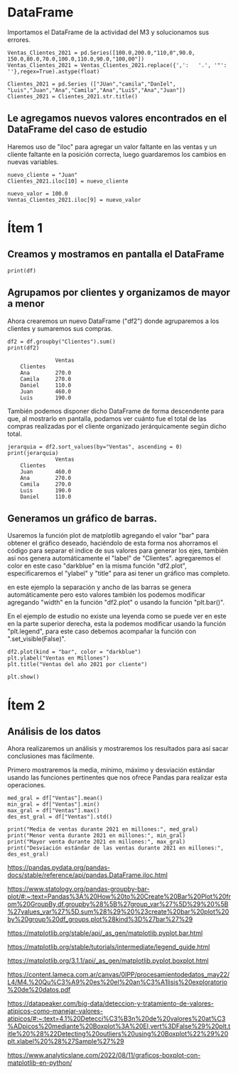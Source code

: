 # DataFrame

Importamos el DataFrame de la actividad del M3 y solucionamos sus errores.

    Ventas_Clientes_2021 = pd.Series([100.0,200.0,"110,0",90.0, 150.0,80.0,70.0,100.0,110.0,90.0,"100,00"])
    Ventas_Clientes_2021 = Ventas_Clientes_2021.replace({',':   '.', '"': ''},regex=True).astype(float)

    Clientes_2021 = pd.Series (["JUan","camila","DanIel",   "Luis","Juan","Ana","Camila","Ana","LuiS","Ana","Juan"])
    Clientes_2021 = Clientes_2021.str.title()

## Le agregamos nuevos valores encontrados en el DataFrame del caso de estudio

Haremos uso de "iloc" para agregar un valor faltante en las ventas y un cliente faltante en la posición correcta, luego guardaremos los cambios en nuevas variables.

    nuevo_cliente = "Juan"
    Clientes_2021.iloc[10] = nuevo_cliente

    nuevo_valor = 100.0
    Ventas_Clientes_2021.iloc[9] = nuevo_valor

# Ítem 1

## Creamos y mostramos en pantalla el DataFrame

    print(df)

## Agrupamos por clientes y organizamos de mayor a menor

Ahora crearemos un nuevo DataFrame ("df2") donde agruparemos a los clientes y sumaremos sus compras.

    df2 = df.groupby("Clientes").sum()
    print(df2)

                   Ventas
        Clientes         
        Ana        270.0
        Camila     270.0
        Daniel     110.0
        Juan       460.0
        Luis       190.0

También podemos disponer dicho DataFrame de forma descendente para que, al mostrarlo en pantalla, podamos ver cuánto fue el total de las compras realizadas por el cliente organizado jerárquicamente según dicho total. 

    jerarquia = df2.sort_values(by="Ventas", ascending = 0)
    print(jerarquia)
                   Ventas
        Clientes         
        Juan       460.0
        Ana        270.0
        Camila     270.0
        Luis       190.0
        Daniel     110.0

## Generamos un gráfico de barras.

Usaremos la función plot de matplotlib agregando el valor "bar" para obtener el gráfico deseado, haciéndolo de esta forma nos ahorramos el código para separar el indice de sus valores para generar los ejes, también asi nos genera automáticamente el "label" de "Clientes". agregaremos el color en este caso "darkblue" en la misma función "df2.plot", especificaremos el "ylabel" y "title" para asi tener un gráfico mas completo.

en este ejemplo la separación y ancho de las barras se genera automáticamente pero esto valores también los podemos modificar agregando "width" en la función "df2.plot" o usando la función "plt.bar()".

En el ejemplo de estudio no existe una leyenda como se puede ver en este en la parte superior derecha, esta la podemos modificar usando la función "plt.legend", para este caso debemos acompañar la función con ".set_visible(False)".

    df2.plot(kind = "bar", color = "darkblue")
    plt.ylabel("Ventas en Millones")
    plt.title("Ventas del año 2021 por cliente")

    plt.show()


# Ítem 2

## Análisis de los datos

Ahora realizaremos un análisis y mostraremos los resultados para así sacar conclusiones mas fácilmente.

Primero mostraremos la media, mínimo, máximo y desviación estándar usando las funciones pertinentes que nos ofrece Pandas para realizar esta operaciones.

    med_gral = df["Ventas"].mean()
    min_gral = df["Ventas"].min()
    max_gral = df["Ventas"].max()
    des_est_gral = df["Ventas"].std()

    print("Media de ventas durante 2021 en millones:", med_gral)
    print("Menor venta durante 2021 en millones:", min_gral)
    print("Mayor venta durante 2021 en millones:", max_gral)
    print("Desviación estándar de las ventas durante 2021 en millones:", des_est_gral)























https://pandas.pydata.org/pandas-docs/stable/reference/api/pandas.DataFrame.iloc.html

https://www.statology.org/pandas-groupby-bar-plot/#:~:text=Pandas%3A%20How%20to%20Create%20Bar%20Plot%20from%20GroupBy,df.groupby%28%5B%27group_var%27%5D%29%20%5B%27values_var%27%5D.sum%28%29%20%23create%20bar%20plot%20by%20group%20df_groups.plot%28kind%3D%27bar%27%29

https://matplotlib.org/stable/api/_as_gen/matplotlib.pyplot.bar.html

https://matplotlib.org/stable/tutorials/intermediate/legend_guide.html

https://matplotlib.org/3.1.1/api/_as_gen/matplotlib.pyplot.boxplot.html

https://content.lameca.com.ar/canvas/0IPP/procesamientodedatos_may22/L4/M4.%20Qu%C3%A9%20es%20el%20an%C3%A1lisis%20exploratorio%20de%20datos.pdf

https://datapeaker.com/big-data/deteccion-y-tratamiento-de-valores-atipicos-como-manejar-valores-atipicos/#:~:text=4.1%20Detecci%C3%B3n%20de%20valores%20at%C3%ADpicos%20mediante%20Boxplot%3A%20El,vert%3DFalse%29%20plt.title%20%28%22Detecting%20outliers%20using%20Boxplot%22%29%20plt.xlabel%20%28%27Sample%27%29

https://www.analyticslane.com/2022/08/11/graficos-boxplot-con-matplotlib-en-python/